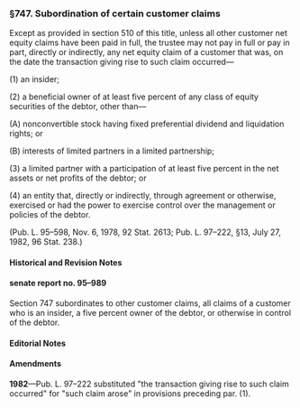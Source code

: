 ### §747. Subordination of certain customer claims ###

Except as provided in section 510 of this title, unless all other customer net equity claims have been paid in full, the trustee may not pay in full or pay in part, directly or indirectly, any net equity claim of a customer that was, on the date the transaction giving rise to such claim occurred—

(1) an insider;

(2) a beneficial owner of at least five percent of any class of equity securities of the debtor, other than—

(A) nonconvertible stock having fixed preferential dividend and liquidation rights; or

(B) interests of limited partners in a limited partnership;

(3) a limited partner with a participation of at least five percent in the net assets or net profits of the debtor; or

(4) an entity that, directly or indirectly, through agreement or otherwise, exercised or had the power to exercise control over the management or policies of the debtor.

(Pub. L. 95–598, Nov. 6, 1978, 92 Stat. 2613; Pub. L. 97–222, §13, July 27, 1982, 96 Stat. 238.)

#### Historical and Revision Notes ####

#### senate report no. 95–989 ####

Section 747 subordinates to other customer claims, all claims of a customer who is an insider, a five percent owner of the debtor, or otherwise in control of the debtor.

#### **Editorial Notes** ####

#### Amendments ####

**1982**—Pub. L. 97–222 substituted "the transaction giving rise to such claim occurred" for "such claim arose" in provisions preceding par. (1).